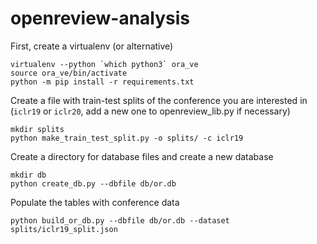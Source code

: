 # openreview-analysis

First, create a virtualenv (or alternative)

```
virtualenv --python `which python3` ora_ve
source ora_ve/bin/activate
python -m pip install -r requirements.txt
```


Create a file with train-test splits of the conference you are interested in (`iclr19` or `iclr20`, add a new one to openreview_lib.py if necessary)

```
mkdir splits
python make_train_test_split.py -o splits/ -c iclr19
```

Create a directory for database files and create a new database
```
mkdir db
python create_db.py --dbfile db/or.db
```

Populate the tables with conference data
```
python build_or_db.py --dbfile db/or.db --dataset splits/iclr19_split.json
```
